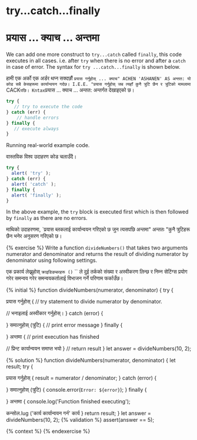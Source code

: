 # try...catch...finally

# प्रयास ... क्याच ... अन्तमा

We can add one more construct to `try...catch` called `finally`, this code executes in all cases. i.e. after `try` when there is no error and after a `catch` in case of error. The syntax for `try ...catch...finally` is shown below.

हामी एक अर्को एक अर्डर थप्न सक्दछौं `प्रयास गर्नुहोस् ... क्याच" ACHEN 'ASHANEN' AS अन्तत: यो कोड सबै केसहरूमा कार्यान्वयन गर्दछ। I.E.E. "प्रयास गर्नुहोस् जब त्यहाँ कुनै त्रुटि छैन र त्रुटिको मामलामा` CACK` पछि। Kntax `प्रयास ... क्याच ... अन्तत: अन्तर्गत देखाइएको छ।

```javascript
try {
   // try to execute the code
} catch (err) {
    // handle errors 
} finally {
   // execute always
}
```

Running real-world example code.

वास्तविक विश्व उदाहरण कोड चलाउँदै।

```javascript
try {
  alert( 'try' );
} catch (err) {
  alert( 'catch' );
} finally {
  alert( 'finally' );
}
```

In the above example, the `try` block is executed first which is then followed by `finally` as there are no errors.

माथिको उदाहरणमा, `प्रयास ब्लकलाई कार्यान्वयन गरिएको छ जुन त्यसपछि अन्तमा" अन्ततः "कुनै त्रुटिहरू छैन भनेर अनुसरण गरिएको छ।

{% exercise %}
Write a function `divideNumbers()` that takes two arguments numerator and denominator and returns the result of dividing numerator by denominator using following settings.

एक प्रकार्य लेख्नुहोस् `क्राइडिडम्बरहरू ()` `` ले दुई तर्कको संख्या र अस्वीकरण लिन्छ र निम्न सेटिंग्स प्रयोग गरेर समन्वय गरेर समन्वयकर्तालाई विभाजन गर्ने परिणाम फर्काउँछ।

{% initial %}
function divideNumbers(numerator, denominator) {
    try {

प्रयास गर्नुहोस् {
      // try statement to divide numerator by denominator.

// भनाइलाई अस्वीकार गर्नुहोस्।
    } catch (error) {

} समात्नुहोस् (त्रुटि) {
      // print error message
    } finally {

} अन्तमा {
      // print execution has finished

// प्रिन्ट कार्यान्वयन समाप्त भयो
    }
   // return result
  }
  let answer = divideNumbers(10, 2);

{% solution %}
function divideNumbers(numerator, denominator) {
  let result;
    try {

प्रयास गर्नुहोस् {
      result = numerator / denominator;
    } catch (error) {

} समात्नुहोस् (त्रुटि) {
      console.error(`Error: ${error}`);
    } finally {

} अन्तमा {
      console.log('Function finished executing');

कन्सोल.lug ('कार्य कार्यान्वयन गर्न' कार्य
    }
    return result;
  }
let answer = divideNumbers(10, 2);
{% validation %}
assert(answer == 5);

{% context %}
{% endexercise %}

